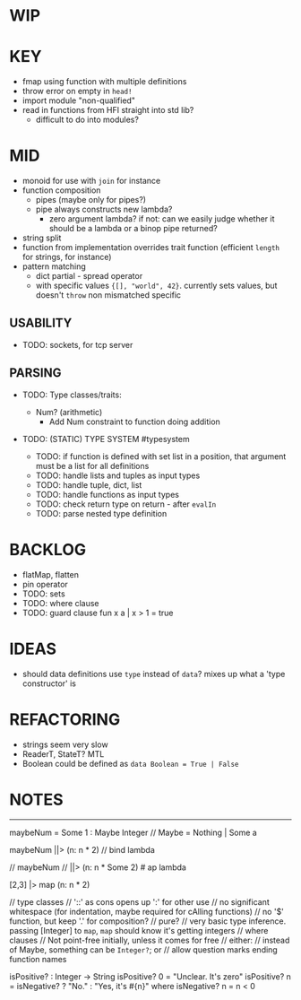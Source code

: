 # WIP

# KEY

 - fmap using function with multiple definitions
 - throw error on empty in `head!`
 - import module "non-qualified"
  - read in functions from HFI straight into std lib?
    - difficult to do into modules?

# MID

  - monoid for use with `join` for instance
  - function composition
    - pipes (maybe only for pipes?)
    - pipe always constructs new lambda?
      - zero argument lambda? if not: can we easily judge whether it should be a lambda or a binop pipe returned?
  - string split
  - function from implementation overrides trait function (efficient `length` for strings, for instance)
  - pattern matching
    - dict partial - spread operator
    - with specific values `{[], "world", 42}`. currently sets values, but doesn't `throw` non mismatched specific

  ## USABILITY
  - TODO: sockets, for tcp server

  ## PARSING
  - TODO: Type classes/traits:
    * Num? (arithmetic)
      * Add Num constraint to function doing addition

  - TODO: (STATIC) TYPE SYSTEM #typesystem
    - TODO: if function is defined with set list in a position, that argument must be a list for all definitions
    - TODO: handle lists and tuples as input types
    - TODO: handle tuple, dict, list
    - TODO: handle functions as input types
    - TODO: check return type on return - after `evalIn`
    - TODO: parse nested type definition

# BACKLOG

  - flatMap, flatten
  - pin operator
  - TODO: sets
  - TODO: where clause
  - TODO: guard clause
    fun x a
    | x > 1 = true

# IDEAS

* should data definitions use `type` instead of `data`? mixes up what a 'type constructor' is

# REFACTORING

* strings seem very slow
* ReaderT, StateT? MTL
* Boolean could be defined as `data Boolean = True | False`

# NOTES

----

maybeNum = Some 1 :  Maybe Integer // Maybe = Nothing | Some a

maybeNum
||> (n: n * 2) // bind lambda

// maybeNum
// ||> (n: n * Some 2) # ap lambda

[2,3]
|> map (n: n * 2)

// type classes
// '::' as cons opens up ':' for other use
// no significant whitespace (for indentation, maybe required for cAlling functions)
// no '$' function, but keep '.' for composition?
// pure?
// very basic type inference. passing [Integer] to `map`, `map` should know it's getting integers
// where clauses
// Not point-free initially, unless it comes for free
// either:
  // instead of Maybe, something can be `Integer?`; or
  // allow question marks ending function names

isPositive? : Integer -> String
isPositive? 0 = "Unclear. It's zero"
isPositive? n = isNegative? ? "No." : "Yes, it's #{n}"
where isNegative? n = n < 0
